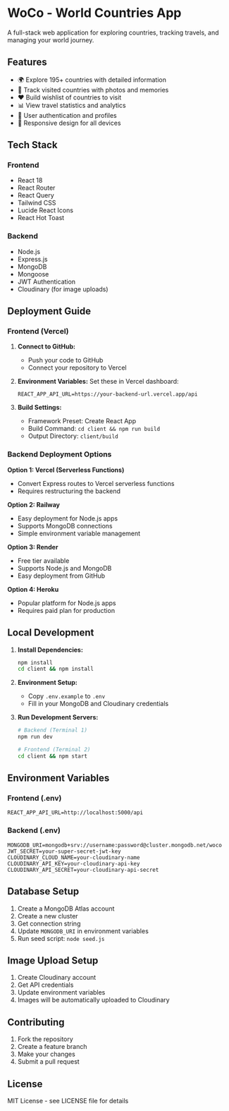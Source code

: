 # WoCo - World Countries App

A full-stack web application for exploring countries, tracking travels, and managing your world journey.

## Features

- 🌍 Explore 195+ countries with detailed information
- 📍 Track visited countries with photos and memories
- ❤️ Build wishlist of countries to visit
- 📊 View travel statistics and analytics
- 🔐 User authentication and profiles
- 📱 Responsive design for all devices

## Tech Stack

### Frontend
- React 18
- React Router
- React Query
- Tailwind CSS
- Lucide React Icons
- React Hot Toast

### Backend
- Node.js
- Express.js
- MongoDB
- Mongoose
- JWT Authentication
- Cloudinary (for image uploads)

## Deployment Guide

### Frontend (Vercel)

1. **Connect to GitHub:**
   - Push your code to GitHub
   - Connect your repository to Vercel

2. **Environment Variables:**
   Set these in Vercel dashboard:
   ```
   REACT_APP_API_URL=https://your-backend-url.vercel.app/api
   ```

3. **Build Settings:**
   - Framework Preset: Create React App
   - Build Command: `cd client && npm run build`
   - Output Directory: `client/build`

### Backend Deployment Options

**Option 1: Vercel (Serverless Functions)**
- Convert Express routes to Vercel serverless functions
- Requires restructuring the backend

**Option 2: Railway**
- Easy deployment for Node.js apps
- Supports MongoDB connections
- Simple environment variable management

**Option 3: Render**
- Free tier available
- Supports Node.js and MongoDB
- Easy deployment from GitHub

**Option 4: Heroku**
- Popular platform for Node.js apps
- Requires paid plan for production

## Local Development

1. **Install Dependencies:**
   ```bash
   npm install
   cd client && npm install
   ```

2. **Environment Setup:**
   - Copy `.env.example` to `.env`
   - Fill in your MongoDB and Cloudinary credentials

3. **Run Development Servers:**
   ```bash
   # Backend (Terminal 1)
   npm run dev
   
   # Frontend (Terminal 2)
   cd client && npm start
   ```

## Environment Variables

### Frontend (.env)
```
REACT_APP_API_URL=http://localhost:5000/api
```

### Backend (.env)
```
MONGODB_URI=mongodb+srv://username:password@cluster.mongodb.net/woco
JWT_SECRET=your-super-secret-jwt-key
CLOUDINARY_CLOUD_NAME=your-cloudinary-name
CLOUDINARY_API_KEY=your-cloudinary-api-key
CLOUDINARY_API_SECRET=your-cloudinary-api-secret
```

## Database Setup

1. Create a MongoDB Atlas account
2. Create a new cluster
3. Get connection string
4. Update `MONGODB_URI` in environment variables
5. Run seed script: `node seed.js`

## Image Upload Setup

1. Create Cloudinary account
2. Get API credentials
3. Update environment variables
4. Images will be automatically uploaded to Cloudinary

## Contributing

1. Fork the repository
2. Create a feature branch
3. Make your changes
4. Submit a pull request

## License

MIT License - see LICENSE file for details
